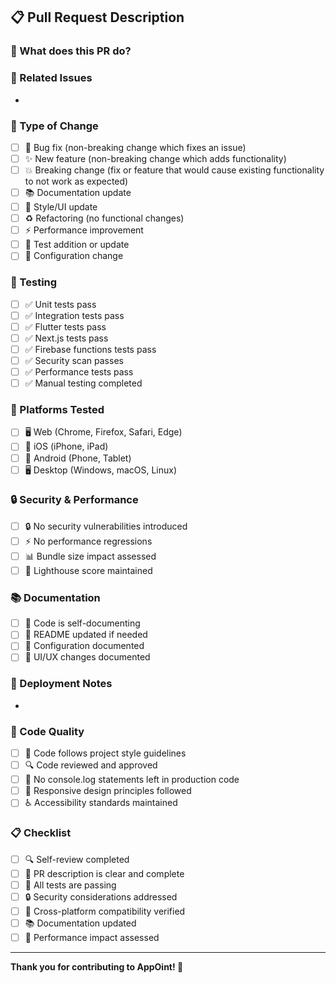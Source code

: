 ## 📋 Pull Request Description

### 🎯 What does this PR do?
<!-- Provide a clear and concise description of what this PR accomplishes -->

### 🔗 Related Issues
<!-- Link to any related issues, e.g., "Closes #123" or "Fixes #456" -->
- 

### 📱 Type of Change

- [ ] 🐛 Bug fix (non-breaking change which fixes an issue)
- [ ] ✨ New feature (non-breaking change which adds functionality)
- [ ] 💥 Breaking change (fix or feature that would cause existing functionality to not work as expected)
- [ ] 📚 Documentation update
- [ ] 🎨 Style/UI update
- [ ] ♻️ Refactoring (no functional changes)
- [ ] ⚡ Performance improvement
- [ ] 🧪 Test addition or update
- [ ] 🔧 Configuration change

### 🧪 Testing

- [ ] ✅ Unit tests pass
- [ ] ✅ Integration tests pass
- [ ] ✅ Flutter tests pass
- [ ] ✅ Next.js tests pass
- [ ] ✅ Firebase functions tests pass
- [ ] ✅ Security scan passes
- [ ] ✅ Performance tests pass
- [ ] ✅ Manual testing completed

### 📱 Platforms Tested

- [ ] 🖥️ Web (Chrome, Firefox, Safari, Edge)
- [ ] 📱 iOS (iPhone, iPad)
- [ ] 🤖 Android (Phone, Tablet)
- [ ] 🖥️ Desktop (Windows, macOS, Linux)

### 🔒 Security & Performance

- [ ] 🔒 No security vulnerabilities introduced
- [ ] ⚡ No performance regressions
- [ ] 📊 Bundle size impact assessed
- [ ] 🚀 Lighthouse score maintained

### 📚 Documentation

- [ ] 📖 Code is self-documenting
- [ ] 📝 README updated if needed
- [ ] 🔧 Configuration documented
- [ ] 📱 UI/UX changes documented

### 🚀 Deployment Notes
<!-- Any special considerations for deployment -->
- 

### 🧹 Code Quality

- [ ] 🎯 Code follows project style guidelines
- [ ] 🔍 Code reviewed and approved
- [ ] 🚫 No console.log statements left in production code
- [ ] 📱 Responsive design principles followed
- [ ] ♿ Accessibility standards maintained

### 📋 Checklist

- [ ] 🔍 Self-review completed
- [ ] 📝 PR description is clear and complete
- [ ] 🧪 All tests are passing
- [ ] 🔒 Security considerations addressed
- [ ] 📱 Cross-platform compatibility verified
- [ ] 📚 Documentation updated
- [ ] 🚀 Performance impact assessed

---

**Thank you for contributing to AppOint! 🚀**
